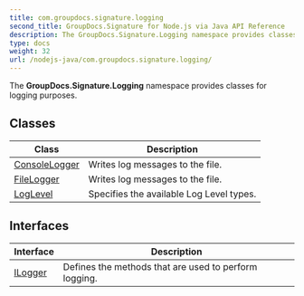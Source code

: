 ```yaml
---
title: com.groupdocs.signature.logging
second_title: GroupDocs.Signature for Node.js via Java API Reference
description: The GroupDocs.Signature.Logging namespace provides classes for logging purposes.
type: docs
weight: 32
url: /nodejs-java/com.groupdocs.signature.logging/
---
```


The **GroupDocs.Signature.Logging** namespace provides classes for logging purposes.


## Classes

| Class | Description |
| --- | --- |
| [ConsoleLogger](../com.groupdocs.signature.logging/consolelogger) | Writes log messages to the file. |
| [FileLogger](../com.groupdocs.signature.logging/filelogger) | Writes log messages to the file. |
| [LogLevel](../com.groupdocs.signature.logging/loglevel) | Specifies the available Log Level types. |

## Interfaces

| Interface | Description |
| --- | --- |
| [ILogger](../com.groupdocs.signature.logging/ilogger) | Defines the methods that are used to perform logging. |
